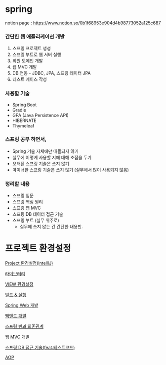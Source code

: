 # spring
notion page : https://www.notion.so/0b1f68953e904d4b98773052a125c687

### 간단한 웹 애플리케이션 개발

1. 스프링 프로젝트 생성
2. 스프링 부트로 웹 서버 실행
3. 회원 도메인 개발
4. 웹 MVC 개발
5. DB 연동 - JDBC, JPA, 스프링 데이터 JPA
6. 테스트 케이스 작성

### 사용할 기술

- Spring Boot
- Gradle
- GPA (Java Persistence API)
- HIBERNATE
- Thymeleaf

### 스프링 공부 하면서,

- Spring 기술 자체에만 매몰되지 않기
- 실무에 어떻게 사용할 지에 대해 초점을 두기
- 오래된 스프링 기술은 쓰지 않기
- 마이너한 스프링 기술은 쓰지 않기 (실무에서 많이 사용되지 않음)

### 정리할 내용

- 스프링 입문
- 스프링 핵심 원리
- 스프링 웹 MVC
- 스프링 DB 데이터 접근 기술
- 스프링 부트 (실무 위주로)
    - 실무에 쓰지 않는 건 간단한 내용만.



# 프로젝트 환경설정

[Project 환경설정(IntelliJ)](https://www.notion.so/Project-IntelliJ-c6022cf1615642b6b6d999e79cfa3b79?pvs=21)

[라이브러리](https://www.notion.so/a7d5e164f0bb42adbdcfaae5a4192e6f?pvs=21)

[VIEW 환경설정](https://www.notion.so/VIEW-d0f090f678ca42629b203853e72019ca?pvs=21)

[빌드 & 실행](https://www.notion.so/ec86add4f1c0490aa31bfc6e560ad36c?pvs=21)

[Spring Web 개발](https://www.notion.so/Spring-Web-52b24977420442e6a18e1ea500d1bf1a?pvs=21)

[백엔드 개발](https://www.notion.so/83a874b637b440088c043c72a16fdd34?pvs=21)

[스프링 빈과 의존관계](https://www.notion.so/74b7437d2b3c4260819b11025b4b4385?pvs=21)

[웹 MVC 개발](https://www.notion.so/MVC-be56b7cdd1bd40dca9dace0296b17c17?pvs=21)

[스프링 DB 접근 기술(feat.테스트코드)](https://www.notion.so/DB-feat-c472e9cc9500419e9eb0c14b0a5d1cbf?pvs=21)

[AOP](https://www.notion.so/AOP-2522d74f488d4ffe9bb98b6b1f646a86?pvs=21)
